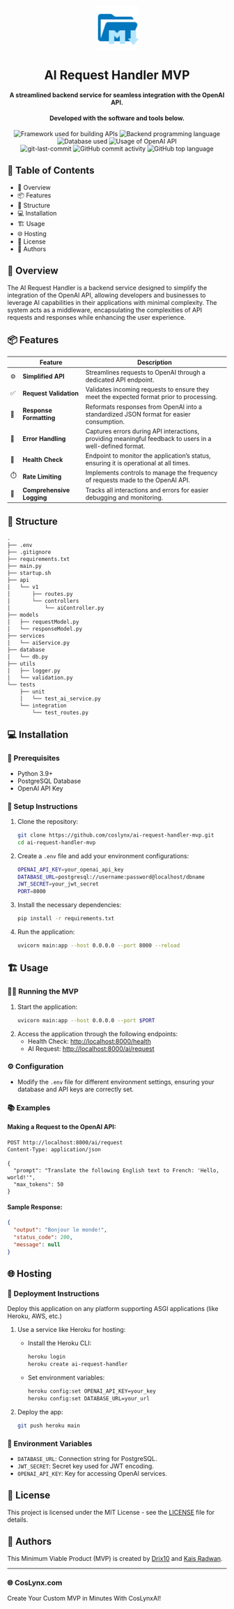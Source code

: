 <div class="hero-icon" align="center">
  <img src="https://raw.githubusercontent.com/PKief/vscode-material-icon-theme/ec559a9f6bfd399b82bb44393651661b08aaf7ba/icons/folder-markdown-open.svg" width="100" />
</div>

<h1 align="center">
AI Request Handler MVP
</h1>
<h4 align="center">A streamlined backend service for seamless integration with the OpenAI API.</h4>
<h4 align="center">Developed with the software and tools below.</h4>
<div class="badges" align="center">
  <img src="https://img.shields.io/badge/Framework-FastAPI-blue" alt="Framework used for building APIs">
  <img src="https://img.shields.io/badge/Backend-Python_3.9+-blue" alt="Backend programming language">
  <img src="https://img.shields.io/badge/Database-PostgreSQL-DB4437" alt="Database used">
  <img src="https://img.shields.io/badge/AI_Customization-OpenAI-black" alt="Usage of OpenAI API">
</div>
<div class="badges" align="center">
  <img src="https://img.shields.io/github/last-commit/coslynx/ai-request-handler-mvp?style=flat-square&color=5D6D7E" alt="git-last-commit" />
  <img src="https://img.shields.io/github/commit-activity/m/coslynx/ai-request-handler-mvp?style=flat-square&color=5D6D7E" alt="GitHub commit activity" />
  <img src="https://img.shields.io/github/languages/top/coslynx/ai-request-handler-mvp?style=flat-square&color=5D6D7E" alt="GitHub top language" />
</div>

## 📑 Table of Contents
- 📍 Overview
- 📦 Features
- 📂 Structure
- 💻 Installation
- 🏗️ Usage
- 🌐 Hosting
- 📜 License
- 👏 Authors

## 📍 Overview
The AI Request Handler is a backend service designed to simplify the integration of the OpenAI API, allowing developers and businesses to leverage AI capabilities in their applications with minimal complexity. The system acts as a middleware, encapsulating the complexities of API requests and responses while enhancing the user experience.

## 📦 Features
|    | Feature                | Description                                                                                                       |
|----|------------------------|-------------------------------------------------------------------------------------------------------------------|
| ⚙️ | **Simplified API**    | Streamlines requests to OpenAI through a dedicated API endpoint.                                                 |
| ✅ | **Request Validation** | Validates incoming requests to ensure they meet the expected format prior to processing.                         |
| 🔄 | **Response Formatting**| Reformats responses from OpenAI into a standardized JSON format for easier consumption.                          |
| 🚨 | **Error Handling**     | Captures errors during API interactions, providing meaningful feedback to users in a well-defined format.        |
| 🏥 | **Health Check**       | Endpoint to monitor the application’s status, ensuring it is operational at all times.                           |
| ⏱️ | **Rate Limiting**      | Implements controls to manage the frequency of requests made to the OpenAI API.                                 |
| 📖 | **Comprehensive Logging**| Tracks all interactions and errors for easier debugging and monitoring.                                         |

## 📂 Structure
```text
.
├── .env
├── .gitignore
├── requirements.txt
├── main.py
├── startup.sh
├── api
│   └── v1
│       ├── routes.py
│       └── controllers
│           └── aiController.py
├── models
│   ├── requestModel.py
│   └── responseModel.py
├── services
│   └── aiService.py
├── database
│   └── db.py
├── utils
│   ├── logger.py
│   └── validation.py
└── tests
    ├── unit
    │   └── test_ai_service.py
    └── integration
        └── test_routes.py
```

## 💻 Installation
### 🔧 Prerequisites
- Python 3.9+
- PostgreSQL Database
- OpenAI API Key

### 🚀 Setup Instructions
1. Clone the repository:
   ```bash
   git clone https://github.com/coslynx/ai-request-handler-mvp.git
   cd ai-request-handler-mvp
   ```

2. Create a `.env` file and add your environment configurations:
   ```bash
   OPENAI_API_KEY=your_openai_api_key
   DATABASE_URL=postgresql://username:password@localhost/dbname
   JWT_SECRET=your_jwt_secret
   PORT=8000
   ```

3. Install the necessary dependencies:
   ```bash
   pip install -r requirements.txt
   ```

4. Run the application:
   ```bash
   uvicorn main:app --host 0.0.0.0 --port 8000 --reload
   ```

## 🏗️ Usage
### 🏃‍♂️ Running the MVP
1. Start the application:
   ```bash
   uvicorn main:app --host 0.0.0.0 --port $PORT
   ```
2. Access the application through the following endpoints:
   - Health Check: [http://localhost:8000/health](http://localhost:8000/health)
   - AI Request: [http://localhost:8000/ai/request](http://localhost:8000/ai/request)

### ⚙️ Configuration
- Modify the `.env` file for different environment settings, ensuring your database and API keys are correctly set.

### 📚 Examples
#### Making a Request to the OpenAI API:
```http
POST http://localhost:8000/ai/request
Content-Type: application/json

{
  "prompt": "Translate the following English text to French: 'Hello, world!'",
  "max_tokens": 50
}
```

#### Sample Response:
```json
{
  "output": "Bonjour le monde!",
  "status_code": 200,
  "message": null
}
```

## 🌐 Hosting
### 🚀 Deployment Instructions
Deploy this application on any platform supporting ASGI applications (like Heroku, AWS, etc.)

1. Use a service like Heroku for hosting:
   - Install the Heroku CLI:
     ```bash
     heroku login
     heroku create ai-request-handler
     ```
   - Set environment variables:
     ```bash
     heroku config:set OPENAI_API_KEY=your_key
     heroku config:set DATABASE_URL=your_url
     ```

2. Deploy the app:
   ```bash
   git push heroku main
   ```

### 🔑 Environment Variables
- `DATABASE_URL`: Connection string for PostgreSQL.
- `JWT_SECRET`: Secret key used for JWT encoding.
- `OPENAI_API_KEY`: Key for accessing OpenAI services.

## 📜 License
This project is licensed under the MIT License - see the [LICENSE](LICENSE) file for details.

## 👏 Authors
This Minimum Viable Product (MVP) is created by [Drix10](https://drix10.com) and [Kais Radwan](https://www.linkedin.com/in/kais-radwan).

---

###  🌐 CosLynx.com
Create Your Custom MVP in Minutes With CosLynxAI!
```